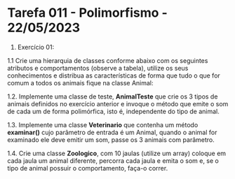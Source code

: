 # Tarefa 011 - Polimorfismo - 22/05/2023

1. Exercício 01:

1.1 Crie uma hierarquia de classes conforme abaixo com os seguintes atributos e comportamentos (observe a tabela), utilize os seus conhecimentos e distribua as características de forma que tudo o que for comum a todos os animais fique na classe Animal:

1.2. Implemente uma classe de teste, **AnimalTeste** que crie os 3 tipos de animais definidos no exercício anterior e invoque o método que emite o som de cada um de forma polimórfica, isto é, independente do tipo de animal.

1.3. Implemente uma classe **Veterinario** que contenha um método **examinar()** cujo parâmetro de entrada é um Animal, quando o animal for examinado ele deve emitir um som, passe os 3 animais com parâmetro.

1.4. Crie uma classe **Zoologico**, com 10 jaulas (utilize um array) coloque em cada jaula um animal diferente, percorra cada jaula e emita o som e, se o tipo de animal possuir o comportamento, faça-o correr.
